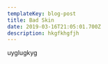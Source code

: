 ```yaml
---
templateKey: blog-post
title: Bad Skin
date: 2019-03-16T21:05:01.700Z
description: hkgfkhgfjh
---
```

uyglugkyg
